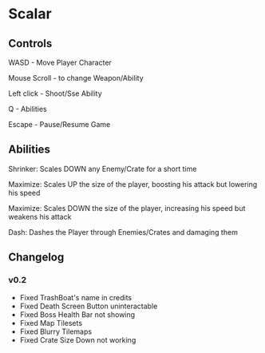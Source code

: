 # Scalar

## Controls

WASD - Move Player Character

Mouse Scroll - to change Weapon/Ability

Left click - Shoot/Sse Ability

Q - Abilities

Escape - Pause/Resume Game

## Abilities

Shrinker: Scales DOWN any Enemy/Crate for a short time

Maximize: Scales UP the size of the player, boosting his attack but lowering his speed

Maximize: Scales DOWN the size of the player, increasing his speed but weakens his attack

Dash: Dashes the Player through Enemies/Crates and damaging them

## Changelog

### v0.2
- Fixed TrashBoat's name in credits
- Fixed Death Screen Button uninteractable
- Fixed Boss Health Bar not showing
- Fixed Map Tilesets
- Fixed Blurry Tilemaps
- Fixed Crate Size Down not working

